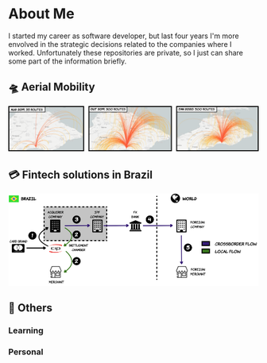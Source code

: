# About Me

I started my career as software developer, but last four years I'm more envolved in the strategic decisions related to the companies where I worked.
Unfortunately these repositories are private, so I just can share some part of the information briefly.

## :flying_saucer: Aerial Mobility

![Flapper quotations evolution](/images/quotations.png)


## :credit_card: Fintech solutions in Brazil

![Flapper quotations evolution](/images/crossborder.png)


## :jigsaw: Others

### Learning

### Personal

<!---
avirzin/avirzin is a ✨ special ✨ repository because its `README.md` (this file) appears on your GitHub profile.
You can click the Preview link to take a look at your changes.
--->
